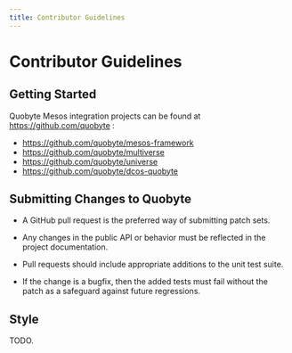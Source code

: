 ```yaml
---
title: Contributor Guidelines
---
```



# Contributor Guidelines

## Getting Started

Quobyte Mesos integration projects can be found at https://github.com/quobyte :

- https://github.com/quobyte/mesos-framework
- https://github.com/quobyte/multiverse
- https://github.com/quobyte/universe
- https://github.com/quobyte/dcos-quobyte

## Submitting Changes to Quobyte

- A GitHub pull request is the preferred way of submitting patch sets.

- Any changes in the public API or behavior must be reflected in the project
  documentation.

- Pull requests should include appropriate additions to the unit test suite.

- If the change is a bugfix, then the added tests must fail without the patch
  as a safeguard against future regressions.


## Style

TODO.


